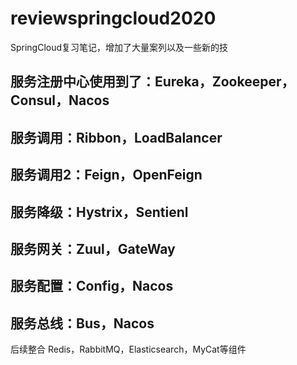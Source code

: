 # reviewspringcloud2020
SpringCloud复习笔记，增加了大量案列以及一些新的技
## 服务注册中心使用到了：Eureka，Zookeeper，Consul，Nacos

## 服务调用：Ribbon，LoadBalancer

## 服务调用2：Feign，OpenFeign

## 服务降级：Hystrix，Sentienl

## 服务网关：Zuul，GateWay

## 服务配置：Config，Nacos

## 服务总线：Bus，Nacos

后续整合 Redis，RabbitMQ，Elasticsearch，MyCat等组件
